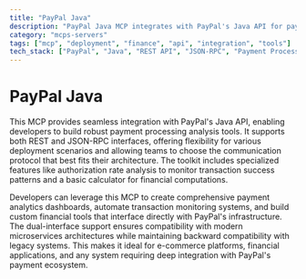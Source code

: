 ```yaml
---
title: "PayPal Java"
description: "PayPal Java MCP integrates with PayPal's Java API for payment processing analysis, including authorization rate analysis and basic calculations."
category: "mcps-servers"
tags: ["mcp", "deployment", "finance", "api", "integration", "tools"]
tech_stack: ["PayPal", "Java", "REST API", "JSON-RPC", "Payment Processing"]
---
```


# PayPal Java

This MCP provides seamless integration with PayPal's Java API, enabling developers to build robust payment processing analysis tools. It supports both REST and JSON-RPC interfaces, offering flexibility for various deployment scenarios and allowing teams to choose the communication protocol that best fits their architecture. The toolkit includes specialized features like authorization rate analysis to monitor transaction success patterns and a basic calculator for financial computations.

Developers can leverage this MCP to create comprehensive payment analytics dashboards, automate transaction monitoring systems, and build custom financial tools that interface directly with PayPal's infrastructure. The dual-interface support ensures compatibility with modern microservices architectures while maintaining backward compatibility with legacy systems. This makes it ideal for e-commerce platforms, financial applications, and any system requiring deep integration with PayPal's payment ecosystem.
